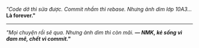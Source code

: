 *"Code dở thì sửa được.*
*Commit nhầm thì rebase.*
*Nhưng ảnh dìm lớp 10A3…*
**Là forever."**

---

*"Mọi chuyện rồi sẽ qua.*
*Nhưng ảnh dìm thì còn mãi.*
***— NMK, kẻ sống vì đam mê, chết vì commit."***
